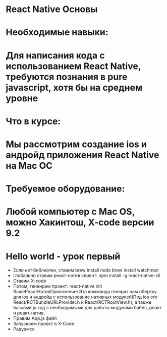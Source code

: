 # React Native Основы
# Необходимые навыки:
# Для написания кода с использованием React Native, требуются познания в pure javascript, хотя бы на среднем уровне
# Что в курсе:
# Мы рассмотрим создание ios и андройд приложения React Native на Мас ОС
# Требуемое оборудование:
# Любой компьютер с Mac OS, можно Хакинтош, X-code версии 9.2

# Hello world - урок первый
- Если нет библиотек, ставим 
    brew install node
    brew install watchman
- глобально ставим реакт-натив клиент:
    npm install -g react-native-cli
- Ставим X-code
- Потом, гененрим проект: 
    react-native init ВашеРеактНативПриложение
Эта комманда генерит нам обертку для ios и андройд с использование нативных модулей(Под ios это React/RCTBundleURLProvider.h и React/RCTRootView.h), а также базовый js код с необходимыми для работы модулями бабел, реакт и реакт-натив. 
- Правим App.js файл
- Запускаем проект в X-Code
- Радуемся


